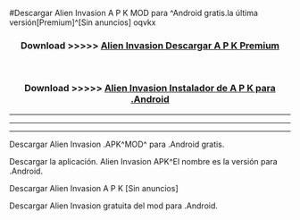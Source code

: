 #Descargar Alien Invasion  A P K MOD para ^Android gratis.la última versión[Premium]^[Sin anuncios] oqvkx



<div align="center">
<h3>Download >>>>> <a href="https://es-web.web.app/?es= ${title}">Alien Invasion  Descargar A P K Premium</a></h3><br>

<h3>Download >>>>> <a href="https://es-web.web.app/?es= ${title}">Alien Invasion  Instalador de A P K para .Android</a></h3>
</div>


----------------------------------------------------------

----------------------------------------------------------

----------------------------------------------------------

Descargar Alien Invasion  .APK^MOD^ para .Android gratis.

Descargar la aplicación. Alien Invasion  APK^El nombre es la versión para .Android.

Descargar Alien Invasion  A P K [Sin anuncios]

Descargar Alien Invasion  gratuita del mod para .Android.